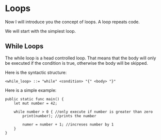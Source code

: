 # Loops

Now I will introduce you the concept of loops. A loop repeats code.

We will start with the simplest loop.

## While Loops

The while loop is a head controlled loop. That means that the body will only be executed if the condition is true, otherwise the body will be skipped.

Here is the syntactic structure:
```ebnf
<while_loop> ::= "while" <condition> "{" <body> "}"
```

Here is a simple example:
```back
public static func main() {
    let mut number = 42;

    while number > 0 { //only execute if number is greater than zero
        print(number); //prints the number

        numer = number + 1; //increses number by 1
    }
}
```